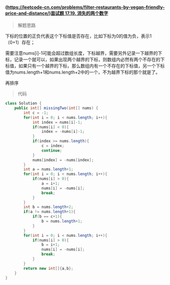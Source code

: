 #### (https://leetcode-cn.com/problems/filter-restaurants-by-vegan-friendly-price-and-distance/)[面试题 17.19. 消失的两个数字](https://leetcode-cn.com/problems/missing-two-lcci/)

> 解题思路

下标的位置的正负代表这个下标值是否存在，比如下标为0的值为负，表示1（0+1）存在；

需要注意nums[i]-1可能会超过数组长度，下标越界，需要另外记录一下越界的下标，记录一个就可以，如果出现两个越界的下标，则数组内必然有两个不存在的下标值，如果只有一个越界的下标，那么数组内有一个不存在的下标值，另一个下标值为nums.length+1和nums.length+2中的一个，不为越界下标的那个就是了。

再排序

> 代码

```java
class Solution {
    public int[] missingTwo(int[] nums) {
        int c = -1;
        for(int i = 0; i < nums.length; i++){
            int index = nums[i]-1;
            if(nums[i] < 0){
                index = -nums[i]-1;
            }
            if(index >= nums.length){
                c = index;
                continue;
            }
            nums[index] = -nums[index];
        }
        int a = nums.length+1;
        for(int i = 0; i < nums.length; i++){
            if(nums[i] > 0){
                a = i+1;
                nums[i] = -nums[i];
                break;
            }
        }
        int b = nums.length+2;
        if(a != nums.length+1){
            if(b == c+1){
                b = nums.length+1;
            }
        }
        for(int i = 0; i < nums.length; i++){
            if(nums[i] > 0){
                b = i+1;
                nums[i] = -nums[i];
                break;
            }
        }
        return new int[]{a,b};
    }
}
```

